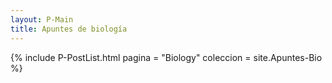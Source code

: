 ```yaml
---
layout: P-Main
title: Apuntes de biología
---
```


{% include P-PostList.html pagina = "Biology" coleccion = site.Apuntes-Bio %}